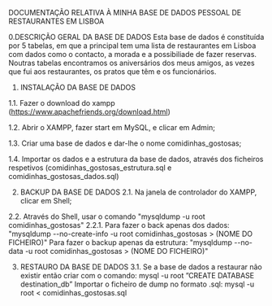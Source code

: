 DOCUMENTAÇÃO RELATIVA À MINHA BASE DE DADOS PESSOAL DE RESTAURANTES EM LISBOA

0.DESCRIÇÃO GERAL DA BASE DE DADOS
Esta base de dados é constituída por 5 tabelas, em que a principal tem uma lista de restaurantes em Lisboa com dados como o contacto, a morada e a possibiliade de fazer reservas.
Noutras tabelas encontramos os aniversários dos meus amigos, as vezes que fui aos restaurantes, os pratos que têm e os funcionários.


1. INSTALAÇÃO DA BASE DE DADOS

1.1.
Fazer o download do xampp (https://www.apachefriends.org/download.html)

1.2.
Abrir o XAMPP, fazer start em MySQL, e clicar em Admin;

1.3.
Criar uma base de dados e dar-lhe o nome comidinhas_gostosas;

1.4.
Importar os dados e a estrutura da base de dados, através dos ficheiros respetivos (comidinhas_gostosas_estrutura.sql
e comidinhas_gostosas_dados.sql)



2. BACKUP DA BASE DE DADOS
2.1.
Na janela de controlador do XAMPP, clicar em Shell;

2.2.
Através do Shell, usar o comando "mysqldump -u root comidinhas_gostosas"
2.2.1.
Para fazer o back apenas dos dados: "mysqldump --no-create-info -u root comidinhas_gostosas > (NOME DO FICHEIRO)"
Para fazer o backup apenas da estrutura: "mysqldump --no-data -u root comidinhas_gostosas > (NOME DO FICHEIRO)"

3. RESTAURO DA BASE DE DADOS
3.1. Se a base de dados a restaurar não existir então criar com o comando:
mysql -u root  ”CREATE DATABASE destination_db”
Importar o ficheiro de dump no formato .sql:
mysql -u root < comidinhas_gostosas.sql
